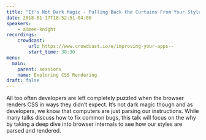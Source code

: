 ```yaml
---
title: "It's Not Dark Magic - Pulling Back the Curtains From Your Stylesheets"
date: 2018-01-17T18:52:51-04:00
speakers:
    - aimee-knight
recordings:
    crowdcast:
        url: https://www.crowdcast.io/e/improving-your-apps--
        start_time: 38:30
menu:
  main:
    parent: sessions
    name: Exploring CSS Rendering
draft: false
---
```


All too often developers are left completely puzzled when the browser renders CSS in ways they didn’t expect. It’s not dark magic though and as developers, we know that computers are just parsing our instructions. While many talks discuss how to fix common bugs, this talk will focus on the why by taking a deep dive into browser internals to see how our styles are parsed and rendered.
